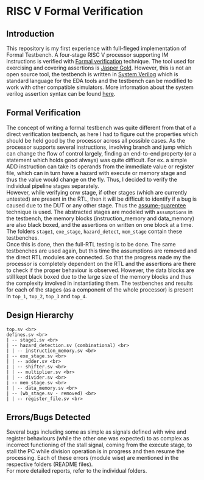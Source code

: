 # RISC V Formal Verification

## Introduction
This repository is my first experience with full-fleged implementation of Formal Testbench. A four-stage RISC V processor supporting IM instructions is verified with [Formal verification](https://research.ibm.com/haifa/conferences/hvc2013/present/SvaFvTutorialHVC2013.pdf) technique. The tool used for exercising and covering assertions is [Jasper Gold](https://www.cadence.com/ko_KR/home/tools/system-design-and-verification/formal-and-static-verification/jasper-gold-verification-platform.html). However, this is not an open source tool, the testbench is written in [System Verilog](https://en.wikipedia.org/wiki/SystemVerilog#:~:text=SystemVerilog%2C%20standardized%20as%20IEEE%201800,test%20and%20implement%20electronic%20systems.&text=It%20is%20commonly%20used%20in,as%20an%20evolution%20of%20Verilog.) which is standard language for the EDA tools and the testbench can be modified to work with other compatible simulators. More information about the system verilog assertion syntax can be found [here](https://staging.doulos.com/knowhow/systemverilog/systemverilog-tutorials/systemverilog-assertions-tutorial/).   

## Formal Verification
The concept of writing a formal testbench was quite different from that of a direct verification testbench, as here I had to figure out the properties which should be held good by the processor across all possible cases. As the processor supports several instructions, involving branch and jump which can change the flow of control largely, finding an end-to-end property (or a statement which holds good always) was quite difficult. For ex. a simple ADD instruction can take its operands from the immediate value or register file, which can in turn have a hazard with execute or memory stage and thus the value would change on the fly. Thus, I decided to verify the individual pipeline stages separately. <br>
However, while verifying onw stage, if other stages (which are currently untested) are present in the RTL, then it will be difficult to identify if a bug is caused due to the DUT or any other stage. Thus the [assume-guarentee](http://www.cecs.uci.edu/~papers/compendium94-03/papers/2000/aspdac00/pdffiles/1c_4.pdf) technique is used. The abstracted stages are modeled with `assumptions` in the testbench, the memory blocks (instruction_memory and data_memory) are also black boxed, and the assertions on written on one block at a time. The folders `stage1`, `exe_stage`, `hazard_detect`, `mem_stage` contain these testbenches. <br>
Once this is done, then the full-RTL testing is to be done. The same testbenches are used again, but this time the assumptions are removed and the direct RTL modules are connected. So that the progress made my the processor is completely dependent on the RTL and the assertions are there to check if the proper behaviour is observed. However, the data blocks are still kept black boxed due to the large size of the memory blocks and thus the complexity involved in instantiating them. The testbenches and results for each of the stages (as a component of the whole processor) is present in `top_1`, `top_2`, `top_3` and `top_4`. 

## Design Hierarchy
```
top.sv <br>
defines.sv <br>
| -- stage1.sv <br>
| -- hazard_detection.sv (combinational) <br>
| | -- instruction_memory.sv <br>
| -- exe_stage.sv <br>
| | -- adder.sv <br>
| | -- shifter.sv <br>
| | -- multiplier.sv <br>
| | -- divider.sv <br>
| -- mem_stage.sv <br>
| | -- data_memory.sv <br>
| -- (wb_stage.sv - removed) <br>
| | -- register_file.sv <br>
```

## Errors/Bugs Detected
Several bugs including some as simple as signals defined with wire and register behaviours (while the other one was expected) to as complex as incorrect functioning of the stall signal, coming from the execute stage, to stall the PC while division operation is in progress and then resume the processing. Each of these errors (module wise) are mentioned in the respective folders (README files). <br> 
For more detailed reports, refer to the individual folders. 
